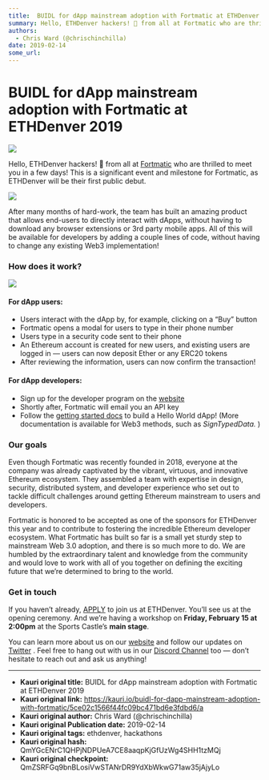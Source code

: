 ```yaml
---
title:  BUIDL for dApp mainstream adoption with Fortmatic at ETHDenver 2019
summary: Hello, ETHDenver hackers! 👋 from all at Fortmatic who are thrilled to meet you in a few days! This is a significant event and milestone for Fortmatic, as ETHDenver will be their first public debut. After many months of hard-work, the team has built an amazing product that allows end-users to directly interact with dApps, without having to download any browser extensions or 3rd party mobile apps. All of this will be available for developers by adding a couple lines of code, without having to cha
authors:
  - Chris Ward (@chrischinchilla)
date: 2019-02-14
some_url: 
---
```


#  BUIDL for dApp mainstream adoption with Fortmatic at ETHDenver 2019

![](https://ipfs.infura.io/ipfs/QmW17LnEYhV57hwV9PgMf3r3KnxD9pHHqVi17kgrxsGx8C)


Hello, ETHDenver hackers! 👋 from all at
[Fortmatic](https://fortmatic.com/)
who are thrilled to meet you in a few days! This is a significant event and milestone for Fortmatic, as ETHDenver will be their first public debut.

![](https://ipfs.infura.io/ipfs/QmT8M1Qz1e6MTZHY8saTKH3Aga1dXC1nEkGjvUtT6xnfCX)

After many months of hard-work, the team has built an amazing product that allows end-users to directly interact with dApps, without having to download any browser extensions or 3rd party mobile apps. All of this will be available for developers by adding a couple lines of code, without having to change any existing Web3 implementation!

### How does it work?

![](https://ipfs.infura.io/ipfs/QmRQdYDB11umANbpvsXcBANxRS37SZXAMnNe4tcCcjjLbB)

#### For dApp users:

- Users interact with the dApp by, for example, clicking on a “Buy” button
- Fortmatic opens a modal for users to type in their phone number
- Users type in a security code sent to their phone
- An Ethereum account is created for new users, and existing users are logged in — users can now deposit Ether or any ERC20 tokens
- After reviewing the information, users can now confirm the transaction!

#### For dApp developers:

- Sign up for the developer program on the [website](https://fortmatic.com)
- Shortly after, Fortmatic will email you an API key
- Follow the [getting started docs](https://developers.fortmatic.com/docs) to build a Hello World dApp! (More documentation is available for Web3 methods, such as _SignTypedData._ )

### Our goals

Even though Fortmatic was recently founded in 2018, everyone at the company was already captivated by the vibrant, virtuous, and innovative Ethereum ecosystem. They assembled a team with expertise in design, security, distributed system, and developer experience who set out to tackle difficult challenges around getting Ethereum mainstream to users and developers.

Fortmatic is honored to be accepted as one of the sponsors for ETHDenver this year and to contribute to fostering the incredible Ethereum developer ecosystem. What Fortmatic has built so far is a small yet sturdy step to mainstream Web 3.0 adoption, and there is so much more to do. We are humbled by the extraordinary talent and knowledge from the community and would love to work with all of you together on defining the exciting future that we’re determined to bring to the world.

### Get in touch

If you haven’t already,
[APPLY](https://www.ethdenver.com/)
to join us at ETHDenver. You’ll see us at the opening ceremony.
And we’re having a workshop on
**Friday, February 15 at 2:00pm**
at the Sports Castle’s
**main stage**.

You can learn more about us on our
[website](https://fortmatic.com)
and follow our updates on
[Twitter](https://twitter.com/fortmatic)
. Feel free to hang out with us in our
[Discord Channel](https://discordapp.com/invite/JqrDbRB)
too — don’t hesitate to reach out and ask us anything!



---

- **Kauri original title:**  BUIDL for dApp mainstream adoption with Fortmatic at ETHDenver 2019
- **Kauri original link:** https://kauri.io/buidl-for-dapp-mainstream-adoption-with-fortmatic/5ce02c1566f44fc09bc471bd6e3fdbd6/a
- **Kauri original author:** Chris Ward (@chrischinchilla)
- **Kauri original Publication date:** 2019-02-14
- **Kauri original tags:** ethdenver, hackathons
- **Kauri original hash:** QmYGcENrC1QHPjNDPUeA7CE8aaqpKjGfUzWg4SHH1tzMQj
- **Kauri original checkpoint:** QmZSRFGq9bnBLosiVwSTANrDR9YdXbWkwG71aw35jAjyLo



